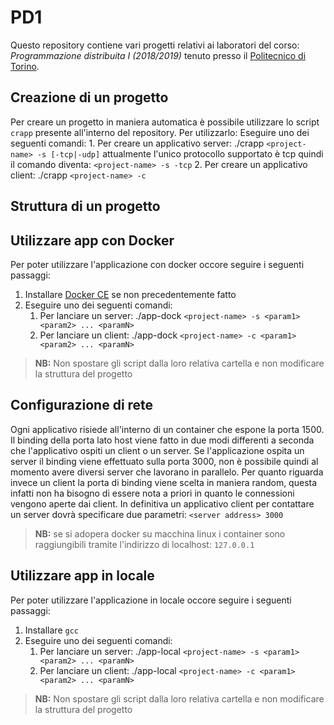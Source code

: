 # PD1
Questo repository contiene vari progetti relativi ai laboratori del corso: *Programmazione distribuita I (2018/2019)* tenuto presso il [Politecnico di Torino](https://www.polito.it/). 

## Creazione di un progetto
Per creare un progetto in maniera automatica è possibile utilizzare lo script `crapp` presente all'interno del repository. Per utilizzarlo:
Eseguire uno dei seguenti comandi:
	1. Per creare un applicativo server: ./crapp `<project-name> -s [-tcp|-udp]` attualmente  		   l'unico protocollo supportato è tcp quindi il comando diventa: `<project-name> -s -tcp`
	2. Per creare un applicativo client: ./crapp `<project-name> -c`

## Struttura di un progetto


## Utilizzare app con Docker 
Per poter utilizzare l'applicazione con docker occore seguire i seguenti passaggi:
1. Installare [Docker CE](https://docs.docker.com/install/linux/docker-ce/ubuntu/) se non precedentemente fatto 
2. Eseguire uno dei seguenti comandi:
	1. Per lanciare un server: ./app-dock `<project-name> -s <param1> <param2> ... <paramN>`
	2. Per lanciare un client: ./app-dock `<project-name> -c <param1> <param2> ... <paramN>`
> **NB:** Non spostare gli script dalla loro relativa cartella e non modificare la struttura del progetto

## Configurazione di rete
Ogni applicativo risiede all'interno di un container che espone la porta 1500. Il binding della porta lato host viene fatto in due modi
differenti a seconda che l'applicativo ospiti un client o un server. Se l'applicazione ospita un server il binding viene effettuato sulla
porta 3000, non è possibile quindi al momento avere diversi server che lavorano in parallelo. Per quanto riguarda invece un client la porta
di binding viene scelta in maniera random, questa infatti non ha bisogno di essere nota a priori in quanto le connessioni vengono aperte dai
client. In definitiva un applicativo client per contattare un server dovrà specificare due parametri: `<server address> 3000`
> **NB:** se si adopera docker su macchina linux i container sono raggiungibili tramite l'indirizzo di localhost: `127.0.0.1` 

## Utilizzare app in locale
Per poter utilizzare l'applicazione in locale occore seguire i seguenti passaggi:
1. Installare `gcc` 
2. Eseguire uno dei seguenti comandi:
	1. Per lanciare un server: ./app-local `<project-name> -s <param1> <param2> ... <paramN>`
	2. Per lanciare un client: ./app-local `<project-name> -c <param1> <param2> ... <paramN>`
> **NB:** Non spostare gli script dalla loro relativa cartella e non modificare la struttura del progetto
